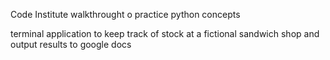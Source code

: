Code Institute walkthrought o practice python concepts 

terminal application to keep track of stock at a fictional sandwich shop and output results to google docs

